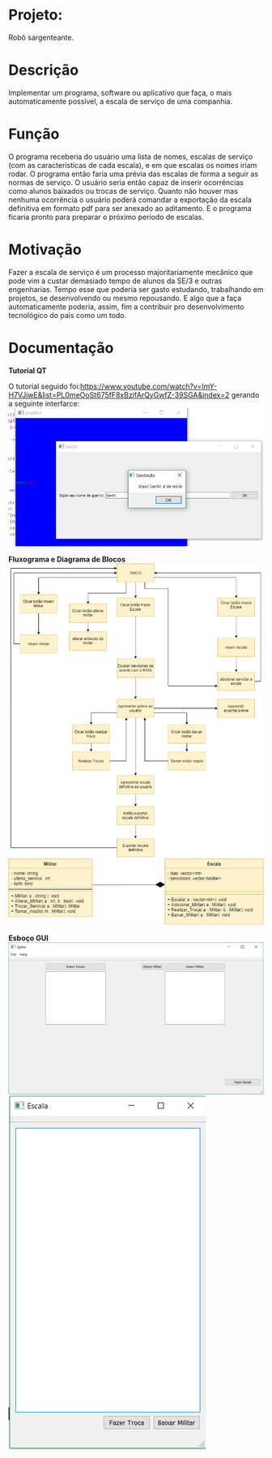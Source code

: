 # Projeto:
Robô sargenteante.

# Descrição
  Implementar um programa, software ou aplicativo que faça, o mais automaticamente possível, a escala de serviço de uma companhia.

# Função
  O programa receberia do usuário uma lista de nomes, escalas de serviço (com as características de cada escala), e em que escalas os nomes iriam rodar. O programa então faria uma prévia das escalas de forma a seguir as normas de serviço. O usuário seria então capaz de inserir ocorrências como alunos baixados ou trocas de serviço. Quanto não houver mas nenhuma ocorrência o usuário poderá comandar a exportação da escala definitiva em formato pdf para ser anexado ao aditamento. E o programa ficaria pronto para preparar o próximo período de escalas.

# Motivação
  Fazer a escala de serviço é um processo majoritariamente mecânico que pode vim a custar demasiado tempo de alunos da SE/3 e outras engenharias. Tempo esse que poderia ser gasto estudando, trabalhando em projetos, se desenvolvendo ou mesmo repousando. E algo que a faça automaticamente poderia, assim, fim a contribuir pro desenvolvimento tecnológico do país como um todo. 
  
# Documentação
**Tutorial QT**

O tutorial seguido foi:https://www.youtube.com/watch?v=ImY-H7VJjwE&list=PL0meOoSt675fF8xBzifArQyGwfZ-39SGA&index=2
gerando a seguinte interfarce:
![Tutorial](Capturar.PNG)

**Fluxograma e Diagrama de Blocos**
![Fluxograma](Fluxograma.png)
![Diagrama de Blocos](Diagrama.png)


**Esboço GUI**
![Sgtbo](Sgtbo.PNG)
![Escala](escala1.PNG)
